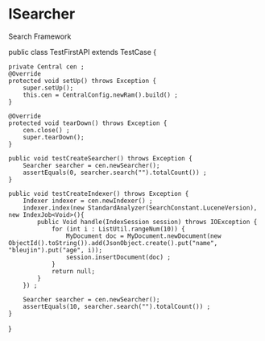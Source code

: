 ISearcher
=========

Search Framework

public class TestFirstAPI extends TestCase {

	private Central cen ;
	@Override
	protected void setUp() throws Exception {
		super.setUp();
		this.cen = CentralConfig.newRam().build() ;
	}
	
	@Override
	protected void tearDown() throws Exception {
		cen.close() ;
		super.tearDown();
	}
	
	public void testCreateSearcher() throws Exception {
		Searcher searcher = cen.newSearcher();
		assertEquals(0, searcher.search("").totalCount()) ; 
	}

	public void testCreateIndexer() throws Exception {
		Indexer indexer = cen.newIndexer() ;
		indexer.index(new StandardAnalyzer(SearchConstant.LuceneVersion), new IndexJob<Void>(){
			public Void handle(IndexSession session) throws IOException {
				for (int i : ListUtil.rangeNum(10)) {
					MyDocument doc = MyDocument.newDocument(new ObjectId().toString()).add(JsonObject.create().put("name", "bleujin").put("age", i));
					session.insertDocument(doc) ;
				}
				return null;
			}
		}) ;
		
		Searcher searcher = cen.newSearcher();
		assertEquals(10, searcher.search("").totalCount()) ;
	}
	
	
}
